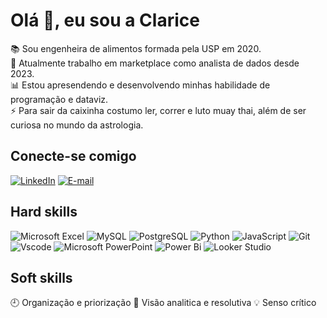 # Olá 👋, eu sou a Clarice

📚 Sou engenheira de alimentos formada pela USP em 2020. </br>
🏫 Atualmente trabalho em marketplace como analista de dados desde 2023.</br>
📊 Estou apresendendo e desenvolvendo minhas habilidade de programação e dataviz.</br>
⚡ Para sair da caixinha costumo ler, correr e luto muay thai, além de ser curiosa no mundo da astrologia.</br>

## Conecte-se comigo
[![LinkedIn](https://img.shields.io/badge/LinkedIn-000?style=for-the-badge&logo=linkedin&logoColor=0E76A8)](https://www.linkedin.com/in/claricenascimento/)
[![E-mail](https://img.shields.io/badge/-Email-000?style=for-the-badge&logo=microsoft-outlook&logoColor=E94D5F)](nsantos.clarice@gmail.com)

## Hard skills
![Microsoft Excel](https://img.shields.io/badge/Microsoft_Excel-217346?style=for-the-badge&logo=microsoft-excel&logoColor=white)
![MySQL](https://img.shields.io/badge/MySQL-00000F?style=for-the-badge&logo=mysql&logoColor=white)
![PostgreSQL](https://img.shields.io/badge/PostgreSQL-000?style=for-the-badge&logo=postgresql)
![Python](https://img.shields.io/badge/python-3670A0?style=for-the-badge&logo=python&logoColor=ffdd54)
![JavaScript](https://img.shields.io/badge/JavaScript-F7DF1E?style=for-the-badge&logo=javascript&logoColor=black)
![Git](https://img.shields.io/badge/GIT-E44C30?style=for-the-badge&logo=git&logoColor=white)
![Vscode](https://img.shields.io/badge/Vscode-007ACC?style=for-the-badge&logo=visual-studio-code&logoColor=white)
![Microsoft PowerPoint](https://img.shields.io/badge/Microsoft_PowerPoint-B7472A?style=for-the-badge&logo=microsoft-powerpoint&logoColor=white)
![Power Bi](https://img.shields.io/badge/power_bi-F2C811?style=for-the-badge&logo=power_bi&logoColor=black)
![Looker Studio](https://img.shields.io/badge/looker_studio-4285F4?style=for-the-badge&logo=google&logoColor=white)

## Soft skills
🕘 Organização e priorização 
🎯 Visão analitica e resolutiva 
💡 Senso crítico
